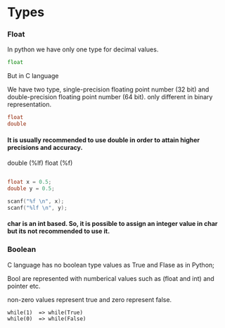 # Types

### Float

In python we have only one type for decimal values. 

``` python 
float
```

But in C language

We have two type, single-precision floating point number (32 bit) and double-precision floating point number (64 bit). only different in binary representation.

``` C
float  
double 

```

#### It is usually recommended to use double in order to attain higher precisions and accuracy.

double (%lf)
float (%f)

``` C 

float x = 0.5;
double y = 0.5;

scanf("%f \n", x);
scanf("%lf \n", y);

```


#### char is an int based. So, it is possible to assign an integer value in char but its not recommended to use it.


### Boolean
C language has no boolean type values as True and Flase as in Python;

Bool are represented with numberical values such as (float and int) and  pointer etc.

non-zero values represent true and zero represent false.

``` console
while(1)  => while(True)
while(0)  => while(False)
```
